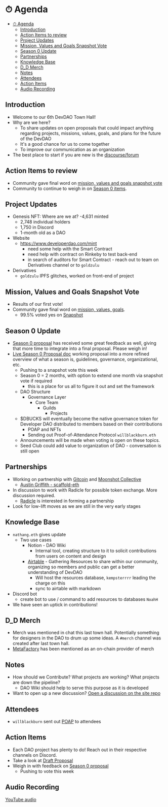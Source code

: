 # ⏱ Agenda

- [⏱ Agenda](#-agenda)
  - [Introduction](#introduction)
  - [Action Items to review](#action-items-to-review)
  - [Project Updates](#project-updates)
  - [Mission, Values and Goals Snapshot Vote](#mission-values-and-goals-snapshot-vote)
  - [Season 0 Update](#season-0-update)
  - [Partnerships](#partnerships)
  - [Knowledge Base](#knowledge-base)
  - [D_D Merch](#d_d-merch)
  - [Notes](#notes)
  - [Attendees](#attendees)
  - [Action Items](#action-items)
  - [Audio Recording](#audio-recording)

## Introduction

- Welcome to our 6th DevDAO Town Hall!
- Why are we here?
    - To share updates on open proposals that could impact anything regarding projects, missions, values, goals, and plans for the future of the  DevDAO
    - It's a good chance for us to come together
    - To improve our communication as an organization
- The best place to start if you are new is the [discourse/forum](https://forum.developerdao.com/)

## Action Items to review

- Community gave final word on [mission, values and goals snapshot vote](#mission-values-and-goals-snapshot-vote)
- Community to continue to weigh in on [Season 0 items](#season-0-items).

## Project Updates

- Genesis NFT: Where are we at?
        -4,631 minted
    - 2,748 individual holders
    - 1,750 in Discord
    - 1-month old as a DAO
- Website
    - https://www.developerdao.com/mint
        - need some help with the Smart Contract
        - need help with contract on Rinkeby to test back-end
        - in search of auditors for Smart Contract - reach out to team on Derivatives channel or to `goldzulu`
- Derivatives
    - `goldzulu` IPFS glitches, worked on front-end of project

## Mission, Values and Goals Snapshot Vote

- Results of our first vote!
- Community gave final word on [mission, values, goals](https://forum.developerdao.com/t/p-2-defining-our-mission-values-and-goals/137).
    - 99.5% voted yes on [Snapshot](https://snapshot.org/#/devdao.eth/proposal/QmdZQD8h28PiWwwsdJo5mD2DBdC7BvYzrktmbsMoP4AcP6)

## Season 0 Update

- [Season 0 proposal](https://forum.developerdao.com/t/how-we-move-forward-as-a-dao-season-0/56/27) has received some great feedback as well, giving that more time to integrate into a final proposal. Please weigh in!
- [Live Season 0 Proposal doc](https://forum.developerdao.com/t/draft-proposal-season-0/219) working proposal into a more refined overview of what a season is, guidelines, governance, organizational, etc.
    - Pushing to a snapshot vote this week
    - Season 0 = 2 months, with option to extend one month via snapshot vote if required
        - this is a place for us all to figure it out and set the framework
    - DAO Structure
        - Governance Layer
            - Core Team
                - Guilds
                    - Projects
    - $DBUCKS will eventually become the native governance token for Developer DAO distributed to members based on their contributions
        - POAP and NFTs
        - Sending out Proof-of-Attendance Protocol `willblackburn.eth`
    - Announcements will be made when voting is open on these topics.
    - Seed Club could add value to organization of DAO - conversation is still open


## Partnerships

- Working on partnership with [Gitcoin](https://gitcoin.co) and [Moonshot Collective](https://moonshotcollective.space/)
    - [Austin Griffith - scaffold-eth](https://austingriffith.com/portfolio/scaffoldeth/)
- In discussion to work with Radicle for possible token exchange. More discussion required.
    - [Radicle](https://radicle.xyz) is interested in forming a partnership
- Look for low-lift moves as we are still in the very early stages

## Knowledge Base

- `nathang.eth` gives update
    - Two use cases
        - Notion - DAO Wiki
            - Internal tool, creating structure to it to solicit contributions from users on content and design
        - [Airtable](https://airtable.com/shrqw4chX4AuTCdf3/tbljejdzelezqT0W7) - Gathering Resources to share within our community, organizing so members and public can get a better understanding of DevDAO
            - Will host the resources database, `kempsterrrr` leading the charge on this
            - sync to airtable with markdown
- Discord bot
    - create bot to use / command to add resources to databases `NoahH`
- We have seen an uptick in contributions!

## D_D Merch

- Merch was mentioned in chat this last town hall. Potentially something for designers in the DAO to drum up some ideas. A `#merch` channel was created after last town hall.
- [MetaFactory](https://www.metafactory.ai/) has been mentioned as an on-chain provider of merch

## Notes

- How should we Contribute? What projects are working? What projects are down the pipeline?
    - DAO Wiki should help to serve this purpose as it is developed
- Want to open up a new discussion? [Open a discussion on the site repo](https://github.com/Developer-DAO/developerdao.com/discussions/new)

## Attendees

- `willblackburn` sent out [POAP](https://poap.xyz/) to attendees

## Action Items

- Each DAO project has plenty to do! Reach out in their respective channels on Discord.
- Take a look at [Draft Proposal](https://docs.google.com/document/d/1zulImV8eZ_GuOiO-7qHl13vYbHMPiPVO4OF_U2vwG1g/edit)
- Weigh in with feedback on [Season 0 proposal](https://forum.developerdao.com/t/how-we-move-forward-as-a-dao-season-0/56/27) 
    - Pushing to vote this week

## Audio Recording

[YouTube audio](https://www.youtube.com/watch?v=)
